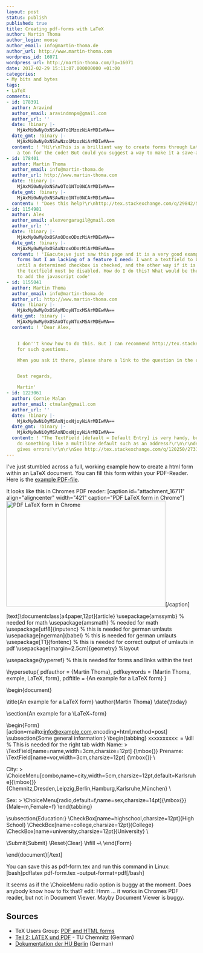 ```yaml
---
layout: post
status: publish
published: true
title: Creating pdf-forms with LaTeX
author: Martin Thoma
author_login: moose
author_email: info@martin-thoma.de
author_url: http://www.martin-thoma.com
wordpress_id: 16071
wordpress_url: http://martin-thoma.com/?p=16071
date: 2012-02-29 15:11:07.000000000 +01:00
categories:
- My bits and bytes
tags:
- LaTeX
comments:
- id: 178391
  author: Aravind
  author_email: aravindmnps@gmail.com
  author_url: ''
  date: !binary |-
    MjAxMi0wNy0xNSAwOTo1MzozNiArMDIwMA==
  date_gmt: !binary |-
    MjAxMi0wNy0xNSAwNzo1MzozNiArMDIwMA==
  content: ! "Hi\r\nThis is a brilliant way to create forms through Latex. Thanks
    a ton for the code! But could you suggest a way to make it a save-able pdf?"
- id: 178401
  author: Martin Thoma
  author_email: info@martin-thoma.de
  author_url: http://www.martin-thoma.com
  date: !binary |-
    MjAxMi0wNy0xNSAwOTo1NTo0NCArMDIwMA==
  date_gmt: !binary |-
    MjAxMi0wNy0xNSAwNzo1NTo0NCArMDIwMA==
  content: ! "Does this help?\r\nhttp://tex.stackexchange.com/q/29842/5645"
- id: 1154981
  author: Alex
  author_email: alexvergaragil@gmail.com
  author_url: ''
  date: !binary |-
    MjAxMy0wMy0xOSAxODoxODozMiArMDEwMA==
  date_gmt: !binary |-
    MjAxMy0wMy0xOSAxNzoxODozMiArMDEwMA==
  content: ! 'I&acute;ve just saw this page and it is a very good example for creating
    forms but I am lacking of a feature I need: I want a textfield to be disabled
    until a determined checkbox is checked, and the other way if it is unckecked then
    the textfield must be disabled. How do I do this? What would be the right place
    to add the javascript code'
- id: 1155041
  author: Martin Thoma
  author_email: info@martin-thoma.de
  author_url: http://www.martin-thoma.com
  date: !binary |-
    MjAxMy0wMy0xOSAyMDoyNToxMSArMDEwMA==
  date_gmt: !binary |-
    MjAxMy0wMy0xOSAxOToyNToxMSArMDEwMA==
  content: ! 'Dear Alex,


    I don''t know how to do this. But I can recommend http://tex.stackexchange.com/
    for such questions.

    When you ask it there, please share a link to the question in the comments.


    Best regards,

    Martin'
- id: 1223061
  author: Cornie Malan
  author_email: ctmalan@gmail.com
  author_url: ''
  date: !binary |-
    MjAxMy0wNi0yMSAxNjoxNjoyNiArMDIwMA==
  date_gmt: !binary |-
    MjAxMy0wNi0yMSAxNDoxNjoyNiArMDIwMA==
  content: ! "The TextField [default = Default Entry] is very handy, but how do you
    do something like a multiline default such as an address?\r\n\r\ndefault={Name\\newline\r\nLine1\\newline\r\nLine2\\newline\r\nPcode}
    gives errors!\r\n\r\nSee http://tex.stackexchange.com/q/120250/27312\r\n\r\nC-:"
---
```

I've just stumbled across a full, working example how to create a html form within an LaTeX document. You can fill this form within your PDF-Reader. Here is the <a href='http://martin-thoma.com/wp-content/uploads/2012/02/pdf-form.pdf'>example PDF-file</a>.

It looks like this in Chromes PDF reader:
[caption id="attachment_16711" align="aligncenter" width="421" caption="PDF LaTeX form in Chrome"]<a href="http://martin-thoma.com/wp-content/uploads/2012/02/pdf-latex-form-chrome.png"><img src="http://martin-thoma.com/wp-content/uploads/2012/02/pdf-latex-form-chrome.png" alt="PDF LaTeX form in Chrome" title="PDF LaTeX form in Chrome" width="421" height="279" class="size-full wp-image-16711" /></a>[/caption]

[text]\documentclass[a4paper,12pt]{article}
\usepackage{amssymb} % needed for math
\usepackage{amsmath} % needed for math
\usepackage[utf8]{inputenc} % this is needed for german umlauts
\usepackage[ngerman]{babel} % this is needed for german umlauts
\usepackage[T1]{fontenc}    % this is needed for correct output of umlauts in pdf
\usepackage[margin=2.5cm]{geometry} %layout

\usepackage{hyperref}  % this is needed for forms and links within the text

\hypersetup{ 
  pdfauthor   = {Martin Thoma}, 
  pdfkeywords = {Martin Thoma, exmple, LaTeX, form}, 
  pdftitle    = {An example for a LaTeX form} 
} 

\begin{document}

\title{An example for a LaTeX form}
\author{Martin Thoma}
\date{\today}

\section{An example for a \LaTeX~form}

\begin{Form}[action=mailto:info@example.com,encoding=html,method=post]
\subsection{Some general information:}
\begin{tabbing}
xxxxxxxxxx: \= \kill  % This is needed for the right tab width
Name: 			\> \TextField[name=name,width=3cm,charsize=12pt]
{\mbox{}}
Prename: \TextField[name=vor,width=3cm,charsize=12pt]
{\mbox{}} \\

City: 			\> 
\ChoiceMenu[combo,name=city,width=5cm,charsize=12pt,default=Karlsruhe]{\mbox{}}
{Chemnitz,Dresden,Leipzig,Berlin,Hamburg,Karlsruhe,M&uuml;nchen} \\

Sex: 	\> 
\ChoiceMenu[radio,default=f,name=sex,charsize=14pt]{\mbox{}}{Male=m,Female=f}
\end{tabbing}

\subsection{Education:}
\CheckBox[name=highschool,charsize=12pt]{High School}
\CheckBox[name=college,charsize=12pt]{College}
\CheckBox[name=university,charsize=12pt]{University} \\


\Submit{Submit}
\Reset{Clear}
\hfill ~\\
\end{Form}

\end{document}[/text]

You can save this as pdf-form.tex and run this command in Linux:
[bash]pdflatex pdf-form.tex -output-format=pdf[/bash]

It seems as if the \ChoiceMenu radio option is buggy at the moment. Does anybody know how to fix that?
edit: Hmm ... it works in Chromes PDF reader, but not in Document Viewer. Mayby Document Viewer is buggy.

<h2>Sources</h2>
<ul>
    <li>TeX Users Group: <a href="http://www.tug.org/applications/hyperref/manual.html#x1-190006">PDF and HTML forms</a></li>
    <li><a href="http://www.qucosa.de/fileadmin/data/qucosa/documents/4512/data/vortrag2.pdf">Teil 2: LATEX und PDF</a> - TU Chemnitz (German)</li>
    <li><a href="http://www2.informatik.hu-berlin.de/~piefel/LaTeX-PS/Archive-2004/V12-PDF.pdf">Dokumentation der HU Berlin</a> (German)</li>
</ul>

